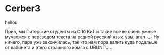 # Cerber3

hellou

Прив, мы Питерские студенты из СПб КиТ и такие все не очень умные мучаемся с переводом текста на родной русский язык, увы, агап -_-
Ну ничего, пара уже закончилась, так что нам пора валить куда подальше от кабинета и этого страшного компа с UBUNTU... 
